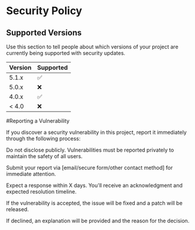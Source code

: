 # Security Policy

## Supported Versions

Use this section to tell people about which versions of your project are
currently being supported with security updates.

| Version | Supported          |
| ------- | ------------------ |
| 5.1.x   | :white_check_mark: |
| 5.0.x   | :x:                |
| 4.0.x   | :white_check_mark: |
| < 4.0   | :x:                |



#Reporting a Vulnerability

If you discover a security vulnerability in this project, report it immediately through the following process:

Do not disclose publicly. Vulnerabilities must be reported privately to maintain the safety of all users.

Submit your report via [email/secure form/other contact method] for immediate attention.

Expect a response within X days. You'll receive an acknowledgment and expected resolution timeline.

If the vulnerability is accepted, the issue will be fixed and a patch will be released.

If declined, an explanation will be provided and the reason for the decision.
